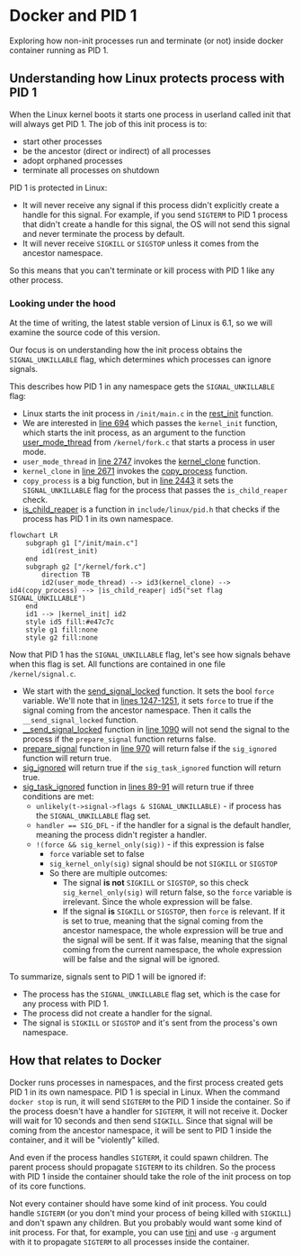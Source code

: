 # Docker and PID 1

Exploring how non-init processes run and terminate (or not) inside docker container running as PID 1.

## Understanding how Linux protects process with PID 1

When the Linux kernel boots it starts one process in userland called init that will always get PID 1. The job of this init process is to:

- start other processes
- be the ancestor (direct or indirect) of all processes
- adopt orphaned processes
- terminate all processes on shutdown

PID 1 is protected in Linux:

- It will never receive any signal if this process didn't explicitly create a handle for this signal. For example, if you send `SIGTERM` to PID 1 process that didn't create a handle for this signal, the OS will not send this signal and never terminate the process by default.
- It will never receive `SIGKILL` or `SIGSTOP` unless it comes from the ancestor namespace.

So this means that you can't terminate or kill process with PID 1 like any other process.

### Looking under the hood

At the time of writing, the latest stable version of Linux is 6.1, so we will examine the source code of this version.

Our focus is on understanding how the init process obtains the `SIGNAL_UNKILLABLE` flag, which determines which processes can ignore signals.

This describes how PID 1 in any namespace gets the `SIGNAL_UNKILLABLE` flag:

- Linux starts the init process in `/init/main.c` in the [rest_init](https://github.com/torvalds/linux/blob/v6.1/init/main.c#L683-L730) function.
- We are interested in [line 694](https://github.com/torvalds/linux/blob/v6.1/init/main.c#L694) which passes the `kernel_init` function, which starts the init process, as an argument to the function [user_mode_thread](https://github.com/torvalds/linux/blob/v6.1/kernel/fork.c#L2737-L2748) from `/kernel/fork.c` that starts a process in user mode.
- `user_mode_thread` in [line 2747](https://github.com/torvalds/linux/blob/v6.1/kernel/fork.c#L2747) invokes the [kernel_clone](https://github.com/torvalds/linux/blob/v6.1/kernel/fork.c#L2630-L2715) function.
- `kernel_clone` in [line 2671](https://github.com/torvalds/linux/blob/v6.1/kernel/fork.c#L2671) invokes the  [copy_process](https://github.com/torvalds/linux/blob/v6.1/kernel/fork.c#L1988-L2557) function.
- `copy_process` is a big function, but in [line 2443](https://github.com/torvalds/linux/blob/v6.1/kernel/fork.c#L2443) it sets the `SIGNAL_UNKILLABLE` flag for the process that passes the `is_child_reaper` check.
- [is_child_reaper](https://github.com/torvalds/linux/blob/v6.1/include/linux/pid.h#L165-L168) is a function in `include/linux/pid.h` that checks if the process has PID 1 in its own namespace.

```mermaid
flowchart LR
    subgraph g1 ["/init/main.c"]
        id1(rest_init)
    end
    subgraph g2 ["/kernel/fork.c"]
        direction TB
        id2(user_mode_thread) --> id3(kernel_clone) --> id4(copy_process) --> |is_child_reaper| id5("set flag SIGNAL_UNKILLABLE")
    end
    id1 --> |kernel_init| id2
    style id5 fill:#e47c7c
    style g1 fill:none
    style g2 fill:none
```

Now that PID 1 has the `SIGNAL_UNKILLABLE` flag, let's see how signals behave when this flag is set. All functions are contained in one file `/kernel/signal.c`.

- We start with the [send_signal_locked](https://github.com/torvalds/linux/blob/v6.1/kernel/signal.c#L1220-L1254) function. It sets the bool `force` variable. We'll note that in [lines 1247-1251](https://github.com/torvalds/linux/blob/v6.1/kernel/signal.c#L1247-L1251), it sets `force` to true if the signal coming from the ancestor namespace. Then it calls the `__send_signal_locked` function.
- [__send_signal_locked](https://github.com/torvalds/linux/blob/v6.1/kernel/signal.c#L1079-L1194) function in [line 1090](https://github.com/torvalds/linux/blob/v6.1/kernel/signal.c#L1090) will not send the signal to the process if the `prepare_signal` function returns false.
- [prepare_signal](https://github.com/torvalds/linux/blob/v6.1/kernel/signal.c#L906-L971) function in [line 970](https://github.com/torvalds/linux/blob/v6.1/kernel/signal.c#L970) will return false if the `sig_ignored` function will return true.
- [sig_ignored](https://github.com/torvalds/linux/blob/v6.1/kernel/signal.c#L101-L120) will return true if the `sig_task_ignored` function will return true.
- [sig_task_ignored](https://github.com/torvalds/linux/blob/v6.1/kernel/signal.c#L79-L99) function in [lines 89-91](https://github.com/torvalds/linux/blob/v6.1/kernel/signal.c#L89-L91) will return true if three conditions are met:
  - `unlikely(t->signal->flags & SIGNAL_UNKILLABLE)` - if process has the `SIGNAL_UNKILLABLE` flag set.
  - `handler == SIG_DFL` - if the handler for a signal is the default handler, meaning the process didn't register a handler.
  - `!(force && sig_kernel_only(sig))` - if this expression is false
    - `force` variable set to false
    - `sig_kernel_only(sig)` signal should be not `SIGKILL` or `SIGSTOP`
    - So there are multiple outcomes:
      - The signal **is not** `SIGKILL` or `SIGSTOP`, so this check `sig_kernel_only(sig)` will return false, so the `force` variable is irrelevant. Since the whole expression will be false.
      - If the signal **is** `SIGKILL` or `SIGSTOP`, then `force` is relevant. If it is set to true, meaning that the signal coming from the ancestor namespace, the whole expression will be true and the signal will be sent. If it was false, meaning that the signal coming from the current namespace, the whole expression will be false and the signal will be ignored.

To summarize, signals sent to PID 1 will be ignored if:

- The process has the `SIGNAL_UNKILLABLE` flag set, which is the case for any process with PID 1.
- The process did not create a handler for the signal.
- The signal is `SIGKILL` or `SIGSTOP` and it's sent from the process's own namespace.

## How that relates to Docker

Docker runs processes in namespaces, and the first process created gets PID 1 in its own namespace. PID 1 is special in Linux. When the command `docker stop` is run, it will send `SIGTERM` to the PID 1 inside the container. So if the process doesn't have a handler for `SIGTERM`, it will not receive it. Docker will wait for 10 seconds and then send `SIGKILL`. Since that signal will be coming from the ancestor namespace, it will be sent to PID 1 inside the container, and it will be "violently" killed.

And even if the process handles `SIGTERM`, it could spawn children. The parent process should propagate `SIGTERM` to its children. So the process with PID 1 inside the container should take the role of the init process on top of its core functions.

Not every container should have some kind of init process. You could handle `SIGTERM` (or you don't mind your process of being killed with `SIGKILL`) and don't spawn any children. But you probably would want some kind of init process. For that, for example, you can use [tini](https://github.com/krallin/tini) and use `-g` argument with it to propagate `SIGTERM` to all processes inside the container.
